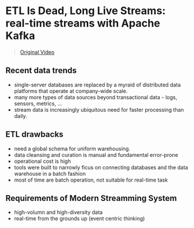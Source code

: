 # ETL Is Dead, Long Live Streams: real-time streams with Apache Kafka
> [Original Video](https://www.youtube.com/watch?v=I32hmY4diFY&list=WL&index=42)

## Recent data trends
- single-server databases are replaced by a myraid of distributed data platforms that operate at company-wide scale.
- many more types of data sources beyond transactional data - logs, sensors, metrics, ...
- stream data is increasingly ubiquitous need for faster processing than daily.

## ETL drawbacks
- need a global schema for uniform warehousing.
- data cleansing and curation is manual and fundamental error-prone
- operational cost is high
- tools were built to narrowly ficus on connecting databases and the data warehouse in a batch fashion
- most of time are batch operation, not suitable for real-time task

## Requirements of Modern Streamming System
- high-volumn and high-diversity data
- real-time from the grounds up (event centric thinking)
